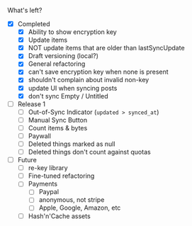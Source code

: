 What's left?

- [x] Completed
  - [x] Ability to show encryption key
  - [x] Update items
  - [x] NOT update items that are older than lastSyncUpdate
  - [x] Draft versioning (local?)
  - [x] General refactoring
  - [x] can't save encryption key when none is present
  - [x] shouldn't complain about invalid non-key
  - [x] update UI when syncing posts
  - [x] don't sync Empty / Untitled
- [ ] Release 1
  - [ ] Out-of-Sync Indicator (`updated > synced_at`)
  - [ ] Manual Sync Button
  - [ ] Count items & bytes
  - [ ] Paywall
  - [ ] Deleted things marked as null
  - [ ] Deleted things don't count against quotas
- [ ] Future
  - [ ] re-key library
  - [ ] Fine-tuned refactoring
  - [ ] Payments
    - [ ] Paypal
    - [ ] anonymous, not stripe
    - [ ] Apple, Google, Amazon, etc
  - [ ] Hash'n'Cache assets
